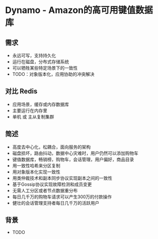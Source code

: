 # Dynamo - Amazon的高可用键值数据库

## 需求
- 永远可写，支持持久化
- 运行在磁盘，分布式存储系统
- 可以牺牲某些特定场景下的一致性
- TODO：对象版本化，应用协助的冲突解决

## 对比 Redis
- 应用场景，缓存或内存数据库
- 主要运行在内存里
- 单机 或 主从复制集群

## 简述
- 高度去中心化，松耦合，面向服务的架构
- 磁盘损坏，路由抖动，数据中心灾难时，用户仍然可以添加购物车
- 键值数据库，畅销榜，购物车，会话管理，用户偏好，商品目录
- 用一致性哈希来分区复制
- 用对象版本化实现一致性
- 用类仲裁技术和副本同步协议实现副本之间的一致性
- 基于Gossip协议实现故障检测和成员变更
- 无需人工分区或者节点数据重分布
- 每日几千万的购物车请求可以产生300万的付款操作
- 健壮的会话管理支持者每日几千万的活跃用户

## 背景
- TODO










